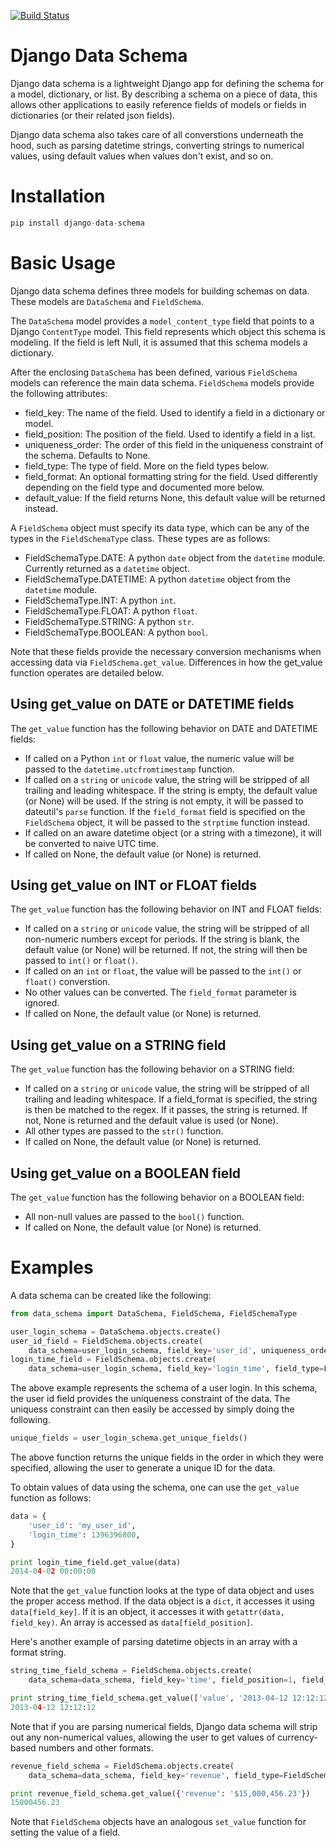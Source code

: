 [![Build Status](https://travis-ci.org/ambitioninc/django-data-schema.png)](https://travis-ci.org/ambitioninc/django-data-schema)

Django Data Schema
==================
Django data schema is a lightweight Django app for defining the schema for a model, dictionary, or list.
By describing a schema on a piece of data, this allows other applications to easily reference
fields of models or fields in dictionaries (or their related json fields).

Django data schema also takes care of all converstions underneath the hood, such as parsing datetime strings, converting strings to numerical values, using default values when values don't exist, and so on.

# Installation

```python
pip install django-data-schema
```

# Basic Usage
Django data schema defines three models for building schemas on data. These models are ``DataSchema`` and
``FieldSchema``.

The ``DataSchema`` model provides a ``model_content_type`` field that points to a Django ``ContentType`` model.
This field represents which object this schema is modeling. If the field is left Null, it is assumed that
this schema models a dictionary.

After the enclosing ``DataSchema`` has been defined, various ``FieldSchema`` models can reference the main
data schema. ``FieldSchema`` models provide the following attributes:

- field_key: The name of the field. Used to identify a field in a dictionary or model.
- field_position: The position of the field. Used to identify a field in a list.
- uniqueness_order: The order of this field in the uniqueness constraint of the schema. Defaults to None.
- field_type: The type of field. More on the field types below.
- field_format: An optional formatting string for the field. Used differently depending on the field type and documented more below.
- default_value: If the field returns None, this default value will be returned instead.

A ``FieldSchema`` object must specify its data type, which can be any of the types in the
``FieldSchemaType`` class. These types are as follows:

- FieldSchemaType.DATE: A python ``date`` object from the ``datetime`` module. Currently returned as a ``datetime`` object.
- FieldSchemaType.DATETIME: A python ``datetime`` object from the ``datetime`` module.
- FieldSchemaType.INT: A python ``int``.
- FieldSchemaType.FLOAT: A python ``float``.
- FieldSchemaType.STRING: A python ``str``.
- FieldSchemaType.BOOLEAN: A python ``bool``.

Note that these fields provide the necessary conversion mechanisms when accessing data via ``FieldSchema.get_value``. Differences in how the get_value function operates are detailed below.

## Using get_value on DATE or DATETIME fields
The ``get_value`` function has the following behavior on DATE and DATETIME fields:

- If called on a Python ``int`` or ``float`` value, the numeric value will be passed to the ``datetime.utcfromtimestamp`` function.
- If called on a ``string`` or ``unicode`` value, the string will be stripped of all trailing and leading whitespace. If the string is empty, the default value (or None) will be used. If the string is not empty, it will be passed to dateutil's ``parse`` function. If the ``field_format`` field is specified on the ``FieldSchema`` object, it will be passed to the ``strptime`` function instead. 
- If called on an aware datetime object (or a string with a timezone), it will be converted to naive UTC time.
- If called on None, the default value (or None) is returned.

## Using get_value on INT or FLOAT fields
The ``get_value`` function has the following behavior on INT and FLOAT fields:

- If called on a ``string`` or ``unicode`` value, the string will be stripped of all non-numeric numbers except for periods. If the string is blank, the default value (or None) will be returned. If not, the string will then be passed to ``int()`` or ``float()``.
- If called on an ``int`` or ``float``, the value will be passed to the ``int()`` or ``float()`` converstion.
- No other values can be converted. The ``field_format`` parameter is ignored.
- If called on None, the default value (or None) is returned.

## Using get_value on a STRING field
The ``get_value`` function has the following behavior on a STRING field:

- If called on a ``string`` or ``unicode`` value, the string will be stripped of all trailing and leading whitespace. If a field_format is specified, the string is then be matched to the regex. If it passes, the string is returned. If not, None is returned and the default value is used (or None).
- All other types are passed to the ``str()`` function.
- If called on None, the default value (or None) is returned.

## Using get_value on a BOOLEAN field
The ``get_value`` function has the following behavior on a BOOLEAN field:

- All non-null values are passed to the ``bool()`` function.
- If called on None, the default value (or None) is returned.

# Examples

A data schema can be created like the following:

```python
from data_schema import DataSchema, FieldSchema, FieldSchemaType

user_login_schema = DataSchema.objects.create()
user_id_field = FieldSchema.objects.create(
    data_schema=user_login_schema, field_key='user_id', uniqueness_order=1, field_type=FieldSchemaType.STRING)
login_time_field = FieldSchema.objects.create(
    data_schema=user_login_schema, field_key='login_time', field_type=FieldSchemaType.DATETIME)
```

The above example represents the schema of a user login. In this schema, the user id field provides the uniqueness
constraint of the data. The uniquess constraint can then easily be accessed by simply doing the following.

```python
unique_fields = user_login_schema.get_unique_fields()
```

The above function returns the unique fields in the order in which they were specified, allowing the user to
generate a unique ID for the data.

To obtain values of data using the schema, one can use the ``get_value`` function as follows:

```python
data = {
    'user_id': 'my_user_id',
    'login_time': 1396396800,
}

print login_time_field.get_value(data)
2014-04-02 00:00:00
```

Note that the ``get_value`` function looks at the type of data object and uses the proper access method. If the
data object is a ``dict``, it accesses it using ``data[field_key]``. If it is an object, it accesses it with
``getattr(data, field_key)``. An array is accessed as ``data[field_position]``.

Here's another example of parsing datetime objects in an array with a format string.

```python
string_time_field_schema = FieldSchema.objects.create(
    data_schema=data_schema, field_key='time', field_position=1, field_type=FieldSchemaType.DATETIME, field_format='%Y-%m-%d %H:%M:%S')

print string_time_field_schema.get_value(['value', '2013-04-12 12:12:12'])
2013-04-12 12:12:12
```

Note that if you are parsing numerical fields, Django data schema will strip out any non-numerical values, allowing the user to get values of currency-based numbers and other formats.

```python
revenue_field_schema = FieldSchema.objects.create(
    data_schema=data_schema, field_key='revenue', field_type=FieldSchemaType.FLOAT)

print revenue_field_schema.get_value({'revenue': '$15,000,456.23'})
15000456.23
```

Note that ``FieldSchema`` objects have an analogous ``set_value`` function for setting the value of a field.
